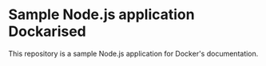 # Sample Node.js application Dockarised 

This repository is a sample Node.js application for Docker's documentation.
